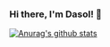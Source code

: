 ### Hi there, I'm Dasol! 👋


[![Anurag's github stats](https://github-readme-stats.vercel.app/api?username=dryans1)](https://github.com/anuraghazra/github-readme-stats)



<!--
**dryans1/dryans1** is a ✨ _special_ ✨ repository because its `README.md` (this file) appears on your GitHub profile.

Here are some ideas to get you started:

- 🔭 I’m currently working on ...
- 🌱 I’m currently learning ...
- 👯 I’m looking to collaborate on ...
- 🤔 I’m looking for help with ...
- 💬 Ask me about ...
- 📫 How to reach me: ...
- 😄 Pronouns: ...
- ⚡ Fun fact: ...
-->
